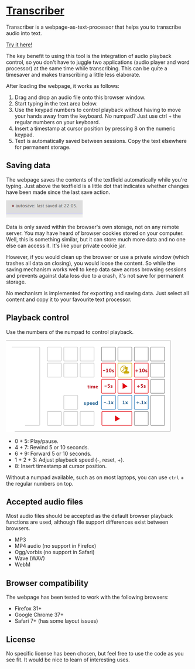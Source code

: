 # [Transcriber](http://dvangennip.github.io/transcriber/)

Transcriber is a webpage-as-text-processor that helps you to transcribe audio into text.

[Try it here!](http://dvangennip.github.io/transcriber/)

The key benefit to using this tool is the integration of audio playback control, so you don't have to juggle two applications (audio player and word processor) at the same time while transcribing. This can be quite a timesaver and makes transcribing a little less elaborate.

After loading the webpage, it works as follows:

1. Drag and drop an audio file onto this browser window.
2. Start typing in the text area below.
3. Use the keypad numbers to control playback without having to move your hands away from the keyboard. No numpad? Just use ctrl + the regular numbers on your keyboard.
4. Insert a timestamp at cursor position by pressing 8 on the numeric keypad.
5. Text is automatically saved between sessions. Copy the text elsewhere for permanent storage.

## Saving data

The webpage saves the contents of the textfield automatically while you're typing. Just above the textfield is a little dot that indicates whether changes have been made since the last save action.

[![](autosave.png)](autosave.png)

Data is only saved within the browser's own storage, not on any remote server. You may have heard of browser cookies stored on your computer. Well, this is something similar, but it can store much more data and no one else can access it. It's like your private cookie jar.

However, if you would clean up the browser or use a private window (which trashes all data on closing), you would loose the content. So while the saving mechanism works well to keep data save across browsing sessions and prevents against data loss due to a crash, it's not save for permanent storage.

No mechanism is implemented for exporting and saving data. Just select all content and copy it to your favourite text processor.


## Playback control

Use the numbers of the numpad to control playback.

[![](keyboard-graphic.png)](keyboard-graphic.png)

* 0 + 5: Play/pause.
* 4 + 7: Rewind 5 or 10 seconds.
* 6 + 9: Forward 5 or 10 seconds.
* 1 + 2 + 3: Adjust playback speed (-, reset, +).
* 8: Insert timestamp at cursor position.

Without a numpad available, such as on most laptops, you can use `ctrl` + the regular numbers on top.


## Accepted audio files

Most audio files should be accepted as the default browser playback functions are used, although file support differences exist between browsers.

* MP3
* MP4 audio (no support in Firefox)
* Ogg/vorbis (no support in Safari)
* Wave (WAV)
* WebM

## Browser compatibility

The webpage has been tested to work with the following browsers:

* Firefox 31+
* Google Chrome 37+
* Safari 7+ (has some layout issues)

## License

No specific license has been chosen, but feel free to use the code as you see fit. It would be nice to learn of interesting uses.
